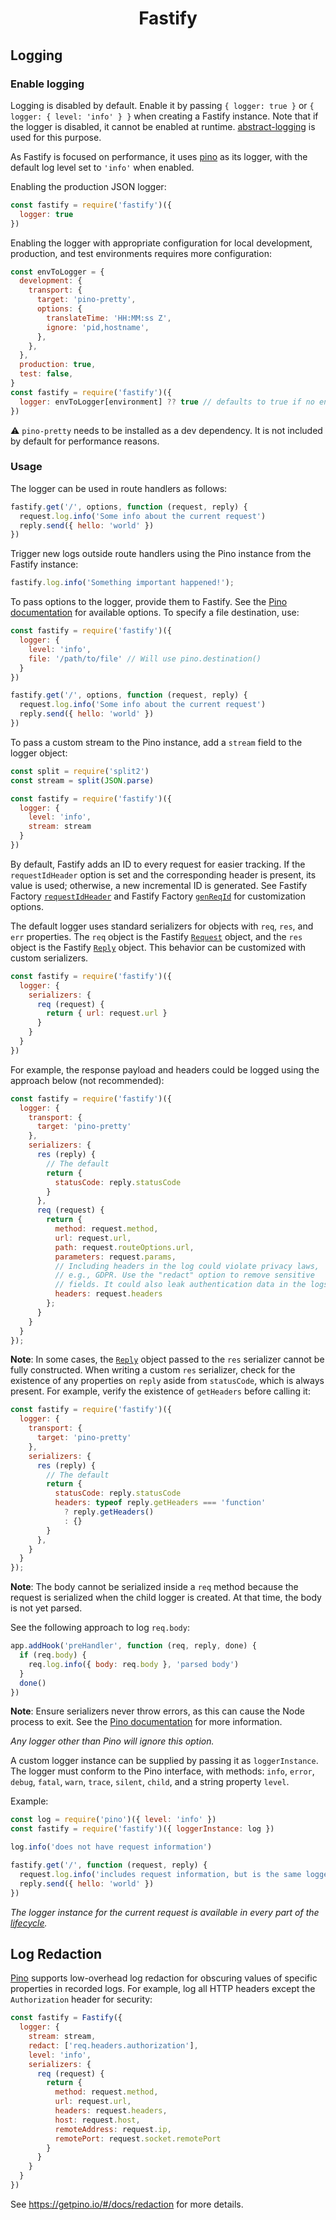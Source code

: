 <h1 align="center">Fastify</h1>

## Logging

### Enable logging
Logging is disabled by default. Enable it by passing `{ logger: true }` or
`{ logger: { level: 'info' } }` when creating a Fastify instance. Note that if
the logger is disabled, it cannot be enabled at runtime.
[abstract-logging](https://www.npmjs.com/package/abstract-logging) is used for
this purpose.

As Fastify is focused on performance, it uses
[pino](https://github.com/pinojs/pino) as its logger, with the default log
level set to `'info'` when enabled.

Enabling the production JSON logger:

```js
const fastify = require('fastify')({
  logger: true
})
```

Enabling the logger with appropriate configuration for local development,
production, and test environments requires more configuration:

```js
const envToLogger = {
  development: {
    transport: {
      target: 'pino-pretty',
      options: {
        translateTime: 'HH:MM:ss Z',
        ignore: 'pid,hostname',
      },
    },
  },
  production: true,
  test: false,
}
const fastify = require('fastify')({
  logger: envToLogger[environment] ?? true // defaults to true if no entry matches in the map
})
```
⚠️ `pino-pretty` needs to be installed as a dev dependency. It is not included
by default for performance reasons.

### Usage
The logger can be used in route handlers as follows:

```js
fastify.get('/', options, function (request, reply) {
  request.log.info('Some info about the current request')
  reply.send({ hello: 'world' })
})
```

Trigger new logs outside route handlers using the Pino instance from the Fastify
instance:
```js
fastify.log.info('Something important happened!');
```

To pass options to the logger, provide them to Fastify. See the
[Pino documentation](https://github.com/pinojs/pino/blob/master/docs/api.md#options)
for available options. To specify a file destination, use:

```js
const fastify = require('fastify')({
  logger: {
    level: 'info',
    file: '/path/to/file' // Will use pino.destination()
  }
})

fastify.get('/', options, function (request, reply) {
  request.log.info('Some info about the current request')
  reply.send({ hello: 'world' })
})
```

To pass a custom stream to the Pino instance, add a `stream` field to the logger
object:

```js
const split = require('split2')
const stream = split(JSON.parse)

const fastify = require('fastify')({
  logger: {
    level: 'info',
    stream: stream
  }
})
```

<a id="logging-request-id"></a>

By default, Fastify adds an ID to every request for easier tracking. If the
`requestIdHeader` option is set and the corresponding header is present, its
value is used; otherwise, a new incremental ID is generated. See Fastify Factory
[`requestIdHeader`](./Server.md#factory-request-id-header) and Fastify Factory
[`genReqId`](./Server.md#genreqid) for customization options.

The default logger uses standard serializers for objects with `req`, `res`, and
`err` properties. The `req` object is the Fastify [`Request`](./Request.md)
object, and the `res` object is the Fastify [`Reply`](./Reply.md) object. This
behavior can be customized with custom serializers.

```js
const fastify = require('fastify')({
  logger: {
    serializers: {
      req (request) {
        return { url: request.url }
      }
    }
  }
})
```
For example, the response payload and headers could be logged using the approach
below (not recommended):

```js
const fastify = require('fastify')({
  logger: {
    transport: {
      target: 'pino-pretty'
    },
    serializers: {
      res (reply) {
        // The default
        return {
          statusCode: reply.statusCode
        }
      },
      req (request) {
        return {
          method: request.method,
          url: request.url,
          path: request.routeOptions.url,
          parameters: request.params,
          // Including headers in the log could violate privacy laws,
          // e.g., GDPR. Use the "redact" option to remove sensitive
          // fields. It could also leak authentication data in the logs.
          headers: request.headers
        };
      }
    }
  }
});
```

**Note**: In some cases, the [`Reply`](./Reply.md) object passed to the `res`
serializer cannot be fully constructed. When writing a custom `res` serializer,
check for the existence of any properties on `reply` aside from `statusCode`,
which is always present. For example, verify the existence of `getHeaders`
before calling it:

```js
const fastify = require('fastify')({
  logger: {
    transport: {
      target: 'pino-pretty'
    },
    serializers: {
      res (reply) {
        // The default
        return {
          statusCode: reply.statusCode
          headers: typeof reply.getHeaders === 'function'
            ? reply.getHeaders()
            : {}
        }
      },
    }
  }
});
```

**Note**: The body cannot be serialized inside a `req` method because the
request is serialized when the child logger is created. At that time, the body
is not yet parsed.

See the following approach to log `req.body`:

```js
app.addHook('preHandler', function (req, reply, done) {
  if (req.body) {
    req.log.info({ body: req.body }, 'parsed body')
  }
  done()
})
```

**Note**: Ensure serializers never throw errors, as this can cause the Node
process to exit. See the
[Pino documentation](https://getpino.io/#/docs/api?id=opt-serializers) for more
information.

*Any logger other than Pino will ignore this option.*

A custom logger instance can be supplied by passing it as `loggerInstance`. The
logger must conform to the Pino interface, with methods: `info`, `error`,
`debug`, `fatal`, `warn`, `trace`, `silent`, `child`, and a string property
`level`.

Example:

```js
const log = require('pino')({ level: 'info' })
const fastify = require('fastify')({ loggerInstance: log })

log.info('does not have request information')

fastify.get('/', function (request, reply) {
  request.log.info('includes request information, but is the same logger instance as `log`')
  reply.send({ hello: 'world' })
})
```

*The logger instance for the current request is available in every part of the
[lifecycle](./Lifecycle.md).*

## Log Redaction

[Pino](https://getpino.io) supports low-overhead log redaction for obscuring
values of specific properties in recorded logs. For example, log all HTTP
headers except the `Authorization` header for security:

```js
const fastify = Fastify({
  logger: {
    stream: stream,
    redact: ['req.headers.authorization'],
    level: 'info',
    serializers: {
      req (request) {
        return {
          method: request.method,
          url: request.url,
          headers: request.headers,
          host: request.host,
          remoteAddress: request.ip,
          remotePort: request.socket.remotePort
        }
      }
    }
  }
})
```

See https://getpino.io/#/docs/redaction for more details.
